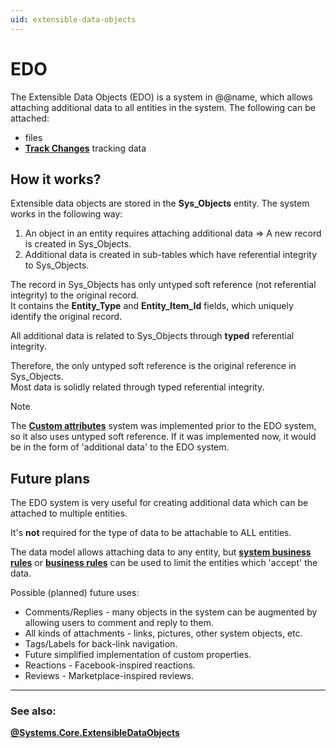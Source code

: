```yaml
---
uid: extensible-data-objects
---
```


# EDO

The Extensible Data Objects (EDO) is a system in @@name, which allows attaching additional data to all entities in the system. The following can be attached:

- files
- **[Track Changes](https://docs.erp.net/tech/advanced/data-objects/track-changes.html)** tracking data

## How it works?

Extensible data objects are stored in the **Sys_Objects** entity. The system works in the following way:

1. An object in an entity requires attaching additional data => A new record is created in Sys_Objects. 
2. Additional data is created in sub-tables which have referential integrity to Sys_Objects. 

The record in Sys_Objects has only untyped soft reference (not referential integrity) to the original record. <br> It contains the **Entity_Type** and **Entity_Item_Id** fields, which uniquely identify the original record. 

All additional data is related to Sys_Objects through **typed** referential integrity. 

Therefore, the only untyped soft reference is the original reference in Sys_Objects. <br> Most data is solidly related through typed referential integrity.

> [!NOTE] 
> 
> The **[Custom attributes](https://docs.erp.net/tech/advanced/custom-attributes/index.html)** system was implemented prior to the EDO system, so it also uses untyped soft reference.
> If it was implemented now, it would be in the form of 'additional data' to the EDO system.

## Future plans

The EDO system is very useful for creating additional data which can be attached to multiple entities. 

It's **not** required for the type of data to be attachable to ALL entities.

The data model allows attaching data to any entity, but **[system business rules](https://docs.erp.net/model/templates/template-description-system-business-rules.html)** or **[business rules](https://docs.erp.net/tech/advanced/user-business-rules/index.html)** can be used to limit the entities which 'accept' the data.

Possible (planned) future uses:

- Comments/Replies - many objects in the system can be augmented by allowing users to comment and reply to them.
- All kinds of attachments - links, pictures, other system objects, etc.
- Tags/Labels for back-link navigation.
- Future simplified implementation of custom properties.
- Reactions - Facebook-inspired reactions.
- Reviews - Marketplace-inspired reviews.
------
### See also:

**[@Systems.Core.ExtensibleDataObjects](https://docs.erp.net/model/entities/Systems.Core.ExtensibleDataObjects.html)**

